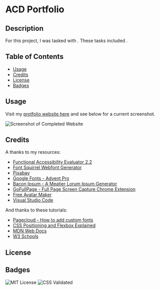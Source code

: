 # ACD Portfolio
## Description
For this project, I was tasked with . These tasks included .

## Table of Contents
- [Usage](#usage)
- [Credits](#credits)
- [License](#license)
- [Badges](#badges)

## Usage
Visit my [protfolio website here](https://quadrilateral0.github.io/ACD-Portfolio/) and see below for a current screenshot.

![Screenshot of Completed Website](/assets/images/screenshot-for-readme.png)

## Credits
A thanks to my resources:
- [Functional Accessibility Evaluator 2.2](https://fae.disability.illinois.edu/anonymous/?Anonymous%20Report=/)
- [Font Squirrel Webfont Generator](https://www.fontsquirrel.com/tools/webfont-generator)
- [Pixabay](https://pixabay.com/)
- [Google Fonts - Advent Pro](https://fonts.google.com/specimen/Advent+Pro)
- [Bacon Ipsum - A Meatier Lorum Ipsum Generator](https://baconipsum.com/)
- [GoFullPage - Full Page Screen Capture Chrome Extension](https://chrome.google.com/webstore/detail/gofullpage-full-page-scre/fdpohaocaechififmbbbbbknoalclacl/related)
- [Free Avatar Maker](https://avatarmaker.com/)
- [Visual Studio Code](https://code.visualstudio.com/download)

And thanks to these tutorials:
- [Pagecloud - How to add custom fonts](https://www.pagecloud.com/blog/how-to-add-custom-fonts-to-any-website)
- [CSS Positioning and Flexbox Explained](https://www.freecodecamp.org/news/css-positioning-and-flexbox-explained/)
- [MDN Web Docs](https://developer.mozilla.org/)
- [W3 Schools](https://www.w3schools.com/)

## License

## Badges
![MIT License](https://img.shields.io/github/license/Quadrilateral0/AccessibilityRefactor?style=plastic)
![CSS Validated](https://jigsaw.w3.org/css-validator/images/vcss-blue)
